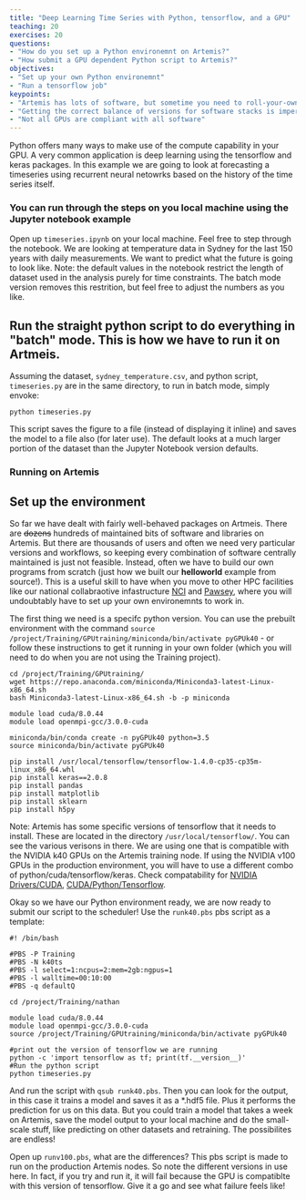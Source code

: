 ```yaml
---
title: "Deep Learning Time Series with Python, tensorflow, and a GPU"
teaching: 20
exercises: 20
questions:
- "How do you set up a Python environemnt on Artemis?"
- "How submit a GPU dependent Python script to Artemis?"
objectives:
- "Set up your own Python environemnt"
- "Run a tensorflow job"
keypoints:
- "Artemis has lots of software, but sometime you need to roll-your-own"
- "Getting the correct balance of versions for software stacks is imperative"
- "Not all GPUs are compliant with all software"
---
```


Python offers many ways to make use of the compute capability in your GPU. A very common application is deep learning using the tensorflow and keras packages. In this example we are going to look at forecasting a timeseries using recurrent neural netowrks based on the history of the time series itself.

### You can run through the steps on you local machine using the Jupyter notebook example

Open up ```timeseries.ipynb``` on your local machine. Feel free to step through the notebook. We are looking at temperature data in Sydney for the last 150 years with daily measurements. We want to predict what the future is going to look like. Note: the default values in the notebook restrict the length of dataset used in the analysis purely for time constraints. The batch mode version removes this restrition, but feel free to adjust the numbers as you like.

## Run the straight python script to do everything in "batch" mode. This is how we have to run it on Artmeis.

Assuming the dataset, ```sydney_temperature.csv```, and python script, ```timeseries.py``` are in the same directory, to run in batch mode, simply envoke:
```
python timeseries.py
```
This script saves the figure to a file (instead of displaying it inline) and saves the model to a file also (for later use). The default looks at a much larger portion of the dataset than the Jupyter Notebook version defaults.

### Running on Artemis

## Set up the environment

So far we have dealt with fairly well-behaved packages on Artmeis. There are ~~dozens~~ hundreds of maintained bits of software and libraries on Artemis. But there are thousands of users and often we need very particular versions and workflows, so keeping every combination of software centrally maintained is just not feasible. Instead, often we have to build our own programs from scratch (just how we built our **helloworld** example from source!). This is a useful skill to have when you move to other HPC facilities like our national collabraotive infastructure [NCI](http://nci.org.au/) and [Pawsey](https://pawsey.org.au/), where you will undoubtably have to set up your own environemnts to work in.


The first thing we need is a specifc python version. You can use the prebuilt environment with the command ```source /project/Training/GPUtraining/miniconda/bin/activate pyGPUk40``` - or follow these instructions to get it running in your own folder (which you will need to do when you are not using the Training project). 

```
cd /project/Training/GPUtraining/
wget https://repo.anaconda.com/miniconda/Miniconda3-latest-Linux-x86_64.sh
bash Miniconda3-latest-Linux-x86_64.sh -b -p miniconda

module load cuda/8.0.44
module load openmpi-gcc/3.0.0-cuda

miniconda/bin/conda create -n pyGPUk40 python=3.5
source miniconda/bin/activate pyGPUk40

pip install /usr/local/tensorflow/tensorflow-1.4.0-cp35-cp35m-linux_x86_64.whl
pip install keras==2.0.8
pip install pandas
pip install matplotlib
pip install sklearn
pip install h5py
```

Note: Artemis has some specific versions of tensorflow that it needs to install. These are located in the directory ```/usr/local/tensorflow/```. You can see the various verisons in there. We are using one that is compatible with the NVIDIA k40 GPUs on the Artemis training node. If using the NVIDIA v100 GPUs in the production environment, you will have to use a different combo of python/cuda/tensorflow/keras. Check compatability for [NVIDIA Drivers/CUDA](https://docs.nvidia.com/deploy/cuda-compatibility/index.html), [CUDA/Python/Tensorflow](https://www.tensorflow.org/install/source#tested_build_configurations).

Okay so we have our Python environment ready, we are now ready to submit our script to the scheduler! Use the ```runk40.pbs``` pbs script as a template:

```
#! /bin/bash

#PBS -P Training
#PBS -N k40ts 
#PBS -l select=1:ncpus=2:mem=2gb:ngpus=1
#PBS -l walltime=00:10:00
#PBS -q defaultQ

cd /project/Training/nathan

module load cuda/8.0.44
module load openmpi-gcc/3.0.0-cuda
source /project/Training/GPUtraining/miniconda/bin/activate pyGPUk40

#print out the version of tensorflow we are running
python -c 'import tensorflow as tf; print(tf.__version__)'
#Run the python script
python timeseries.py
```

And run the script with ```qsub runk40.pbs```. Then you can look for the output, in this case it trains a model and saves it as a *.hdf5 file. Plus it performs the prediction for us on this data. But you could train a model that takes a week on Artemis, save the model output to your local machine and do the small-scale stuff, like predicting on other datasets and retraining. The possibilites are endless!


Open up ```runv100.pbs```, what are the differences? This pbs script is made to run on the production Artemis nodes. So note the different versions in use here. In fact, if you try and run it, it will fail because the GPU is compatiblte with this version of tensorflow. Give it a go and see what failure feels like!




